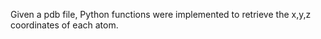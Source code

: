 Given a pdb file, Python functions were implemented to retrieve the x,y,z coordinates of each atom.
